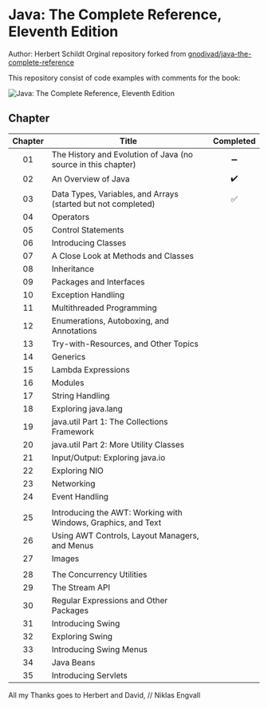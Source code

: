 # Java: The Complete Reference, Eleventh Edition

Author: Herbert Schildt
Orginal repository forked from [gnodivad/java-the-complete-reference](https://github.com/gnodivad/java-the-complete-reference "Link to gnodivad's repository")

This repository consist of code examples with comments for the book:

![Java: The Complete Reference, Eleventh Edition](book.jpg)

## Chapter

| Chapter | Title                                                         | Completed |
| :-----: | ------------------------------------------------------------- | :-------: |
|   01    | The History and Evolution of Java (no source in this chapter) |    :heavy_minus_sign:      |
|   02    | An Overview of Java                                           |    :heavy_check_mark:      |
|   03    | Data Types, Variables, and Arrays (started but not completed) |    :white_check_mark:      |
|   04    | Operators                                                     |           |
|   05    | Control Statements                                            |           |
|   06    | Introducing Classes                                           |           |
|   07    | A Close Look at Methods and Classes                           |           |
|   08    | Inheritance                                                   |           |
|   09    | Packages and Interfaces                                       |           |
|   10    | Exception Handling                                            |           |
|   11    | Multithreaded Programming                                     |           |
|   12    | Enumerations, Autoboxing, and Annotations                     |           |
|   13    | Try-with-Resources, and Other Topics                          |           |
|   14    | Generics                                                      |           |
|   15    | Lambda Expressions                                            |           |
|   16    | Modules                                                       |           |
|   17    | String Handling                                               |           |
|   18    | Exploring java.lang                                           |           |
|   19    | java.util Part 1: The Collections Framework                   |           |
|   20    | java.util Part 2: More Utility Classes                        |           |
|   21    | Input/Output: Exploring java.io                               |           |
|   22    | Exploring NIO                                                 |           |
|   23    | Networking                                                    |           |
|   24    | Event Handling                                                |           
|         |                                  
|   25    | Introducing the AWT: Working with Windows, Graphics, and Text |           |
|   26    | Using AWT Controls, Layout Managers, and Menus                |           |
|   27    | Images                                                        |
|         |
|   28    | The Concurrency Utilities                                     |           |
|   29    | The Stream API                                                |           |
|   30    | Regular Expressions and Other Packages                        |           |
|   31    | Introducing Swing                                             |           |
|   32    | Exploring Swing                                               |           |
|   33    | Introducing Swing Menus                                       |           |
|   34    | Java Beans                                                    |           |
|   35    | Introducing Servlets                                          |           |

All my Thanks goes to Herbert and David,
// Niklas Engvall
